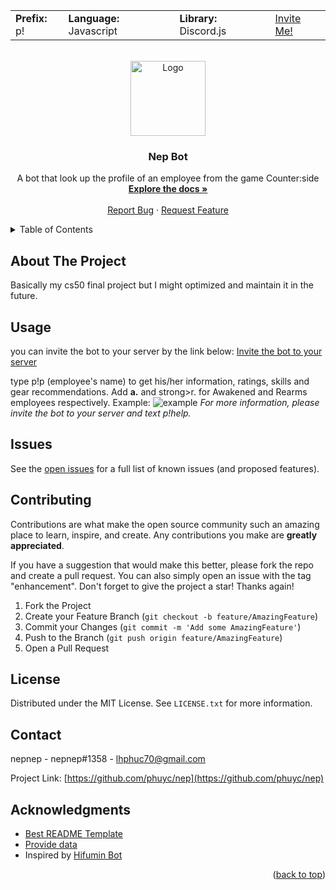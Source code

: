 <!-- Improved compatibility of back to top link: See: https://github.com/othneildrew/Best-README-Template/pull/73 -->
<a name="readme-top"></a>

<table style="width:100%">
  <tr>
    <td><strong>Prefix:</strong> p!</td>
      <td><strong>Language:</strong> Javascript</td>
      <td><strong>Library:</strong> Discord.js</td>
      <td><a href="https://discord.com/api/oauth2/authorize?client_id=977387486655414412&permissions=274878254080&scope=bot">Invite Me!</a>       </td>
  </tr>
</table>

<!-- PROJECT LOGO -->
<br />
<div align="center">
  <a href="https://github.com/phuyc/nep">
    <img src="https://nitter.net/pic/media%2FFQ2RsUGXEAAmra3.jpg%3Fname%3Dsmall" alt="Logo" width="120" height="120">
  </a>

<h3 align="center">Nep Bot</h3>

  <p align="center">
    A bot that look up the profile of an employee from the game Counter:side
    <br />
    <a href="https://github.com/phuyc/nep"><strong>Explore the docs »</strong></a>
    <br />
    <br />
    <a href="https://github.com/phuyc/nep/issues">Report Bug</a>
    ·
    <a href="https://github.com/phuyc/nep/issues">Request Feature</a>
  </p>
</div>



<!-- TABLE OF CONTENTS -->
<details>
  <summary>Table of Contents</summary>
  <ol>
    <li>
      <a href="#about-the-project">About The Project</a>
    </li>
    <li><a href="#usage">Usage</a></li>
    <li><a href="#roadmap">Issues</a></li>
    <li><a href="#license">License</a></li>
    <li><a href="#contact">Contact</a></li>
    <li><a href="#acknowledgments">Acknowledgments</a></li>
  </ol>
</details>



<!-- ABOUT THE PROJECT -->
## About The Project

Basically my cs50 final project but I might optimized and maintain it in the future.




<!-- USAGE EXAMPLES -->
## Usage

you can invite the bot to your server by the link below:
[Invite the bot to your server](https://discord.com/api/oauth2/authorize?client_id=977387486655414412&permissions=274878254080&scope=bot)

type p!p (employee's name) to get his/her information, ratings, skills and gear recommendations. Add <strong>a.</strong> and strong>r.</strong> for Awakened and Rearms employees respectively. Example: <img src='example.jpg' alt='example'>
_For more information, please invite the bot to your server and text p!help._



<!-- Issues -->
## Issues

See the [open issues](https://github.com/phuyc/nep/issues) for a full list of known issues (and proposed features).



<!-- CONTRIBUTING -->
## Contributing

Contributions are what make the open source community such an amazing place to learn, inspire, and create. Any contributions you make are **greatly appreciated**.

If you have a suggestion that would make this better, please fork the repo and create a pull request. You can also simply open an issue with the tag "enhancement".
Don't forget to give the project a star! Thanks again!

1. Fork the Project
2. Create your Feature Branch (`git checkout -b feature/AmazingFeature`)
3. Commit your Changes (`git commit -m 'Add some AmazingFeature'`)
4. Push to the Branch (`git push origin feature/AmazingFeature`)
5. Open a Pull Request



<!-- LICENSE -->
## License

Distributed under the MIT License. See `LICENSE.txt` for more information.

<!-- CONTACT -->
## Contact

nepnep - nepnep#1358 - lhphuc70@gmail.com

Project Link: [https://github.com/phuyc/nep](https://github.com/phuyc/nep)

<!-- ACKNOWLEDGMENTS -->
## Acknowledgments

* [Best README Template](https://github.com/othneildrew/Best-README-Template)
* [Provide data](https://prydwen.co)
* Inspired by [Hifumin Bot](https://discord.com/api/oauth2/authorize?client_id=844127991852302386&permissions=2147870784&scope=bot%20applications.commands)

<p align="right">(<a href="#readme-top">back to top</a>)</p>



<!-- MARKDOWN LINKS & IMAGES -->
<!-- https://www.markdownguide.org/basic-syntax/#reference-style-links -->
